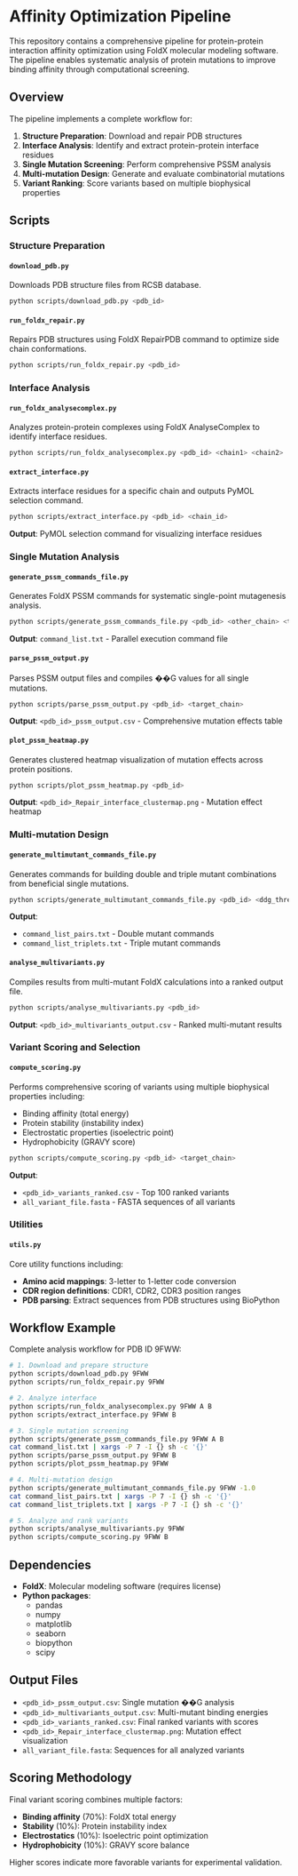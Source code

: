 # Affinity Optimization Pipeline

This repository contains a comprehensive pipeline for protein-protein interaction affinity
optimization using FoldX molecular modeling software. The pipeline enables systematic analysis of
protein mutations to improve binding affinity through computational screening.

## Overview

The pipeline implements a complete workflow for:

1. **Structure Preparation**: Download and repair PDB structures
2. **Interface Analysis**: Identify and extract protein-protein interface residues
3. **Single Mutation Screening**: Perform comprehensive PSSM analysis
4. **Multi-mutation Design**: Generate and evaluate combinatorial mutations
5. **Variant Ranking**: Score variants based on multiple biophysical properties

## Scripts

### Structure Preparation

#### `download_pdb.py`

Downloads PDB structure files from RCSB database.

```bash
python scripts/download_pdb.py <pdb_id>
```

#### `run_foldx_repair.py`

Repairs PDB structures using FoldX RepairPDB command to optimize side chain conformations.

```bash
python scripts/run_foldx_repair.py <pdb_id>
```

### Interface Analysis

#### `run_foldx_analysecomplex.py`

Analyzes protein-protein complexes using FoldX AnalyseComplex to identify interface residues.

```bash
python scripts/run_foldx_analysecomplex.py <pdb_id> <chain1> <chain2>
```

#### `extract_interface.py`

Extracts interface residues for a specific chain and outputs PyMOL selection command.

```bash
python scripts/extract_interface.py <pdb_id> <chain_id>
```

**Output**: PyMOL selection command for visualizing interface residues

### Single Mutation Analysis

#### `generate_pssm_commands_file.py`

Generates FoldX PSSM commands for systematic single-point mutagenesis analysis.

```bash
python scripts/generate_pssm_commands_file.py <pdb_id> <other_chain> <target_chain>
```

**Output**: `command_list.txt` - Parallel execution command file

#### `parse_pssm_output.py`

Parses PSSM output files and compiles ��G values for all single mutations.

```bash
python scripts/parse_pssm_output.py <pdb_id> <target_chain>
```

**Output**: `<pdb_id>_pssm_output.csv` - Comprehensive mutation effects table

#### `plot_pssm_heatmap.py`

Generates clustered heatmap visualization of mutation effects across protein positions.

```bash
python scripts/plot_pssm_heatmap.py <pdb_id>
```

**Output**: `<pdb_id>_Repair_interface_clustermap.png` - Mutation effect heatmap

### Multi-mutation Design

#### `generate_multimutant_commands_file.py`

Generates commands for building double and triple mutant combinations from beneficial single
mutations.

```bash
python scripts/generate_multimutant_commands_file.py <pdb_id> <ddg_threshold>
```

**Output**:

- `command_list_pairs.txt` - Double mutant commands
- `command_list_triplets.txt` - Triple mutant commands

#### `analyse_multivariants.py`

Compiles results from multi-mutant FoldX calculations into a ranked output file.

```bash
python scripts/analyse_multivariants.py <pdb_id>
```

**Output**: `<pdb_id>_multivariants_output.csv` - Ranked multi-mutant results

### Variant Scoring and Selection

#### `compute_scoring.py`

Performs comprehensive scoring of variants using multiple biophysical properties including:

- Binding affinity (total energy)
- Protein stability (instability index)
- Electrostatic properties (isoelectric point)
- Hydrophobicity (GRAVY score)

```bash
python scripts/compute_scoring.py <pdb_id> <target_chain>
```

**Output**:

- `<pdb_id>_variants_ranked.csv` - Top 100 ranked variants
- `all_variant_file.fasta` - FASTA sequences of all variants

### Utilities

#### `utils.py`

Core utility functions including:

- **Amino acid mappings**: 3-letter to 1-letter code conversion
- **CDR region definitions**: CDR1, CDR2, CDR3 position ranges
- **PDB parsing**: Extract sequences from PDB structures using BioPython

## Workflow Example

Complete analysis workflow for PDB ID 9FWW:

```bash
# 1. Download and prepare structure
python scripts/download_pdb.py 9FWW
python scripts/run_foldx_repair.py 9FWW

# 2. Analyze interface
python scripts/run_foldx_analysecomplex.py 9FWW A B
python scripts/extract_interface.py 9FWW B

# 3. Single mutation screening
python scripts/generate_pssm_commands_file.py 9FWW A B
cat command_list.txt | xargs -P 7 -I {} sh -c '{}'
python scripts/parse_pssm_output.py 9FWW B
python scripts/plot_pssm_heatmap.py 9FWW

# 4. Multi-mutation design
python scripts/generate_multimutant_commands_file.py 9FWW -1.0
cat command_list_pairs.txt | xargs -P 7 -I {} sh -c '{}'
cat command_list_triplets.txt | xargs -P 7 -I {} sh -c '{}'

# 5. Analyze and rank variants
python scripts/analyse_multivariants.py 9FWW
python scripts/compute_scoring.py 9FWW B
```

## Dependencies

- **FoldX**: Molecular modeling software (requires license)
- **Python packages**:
  - pandas
  - numpy
  - matplotlib
  - seaborn
  - biopython
  - scipy

## Output Files

- `<pdb_id>_pssm_output.csv`: Single mutation ��G analysis
- `<pdb_id>_multivariants_output.csv`: Multi-mutant binding energies
- `<pdb_id>_variants_ranked.csv`: Final ranked variants with scores
- `<pdb_id>_Repair_interface_clustermap.png`: Mutation effect visualization
- `all_variant_file.fasta`: Sequences for all analyzed variants

## Scoring Methodology

Final variant scoring combines multiple factors:

- **Binding affinity** (70%): FoldX total energy
- **Stability** (10%): Protein instability index
- **Electrostatics** (10%): Isoelectric point optimization
- **Hydrophobicity** (10%): GRAVY score balance

Higher scores indicate more favorable variants for experimental validation.
